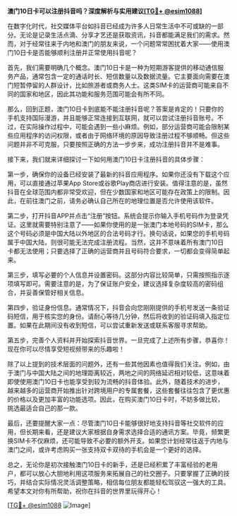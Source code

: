 **澳门10日卡可以注册抖音吗？深度解析与实用建议[[TG💪+ @esim1088](https://t.me/s/esim1088)]**

在数字化时代，社交媒体平台如抖音已经成为许多人日常生活中不可或缺的一部分。无论是记录生活点滴、分享才艺还是获取资讯，抖音都能满足我们的需求。然而，对于经常往来于内地和澳门的朋友来说，一个问题常常困扰着大家——使用澳门10日卡是否能够顺利注册并正常使用抖音呢？

首先，我们需要明确几个概念。澳门10日卡是一种为短期游客提供的移动通信服务产品，通常包含一定的通话时长、短信数量以及数据流量。它主要面向需要在澳门短暂停留的人群设计，比如旅游者或商务人士。这类SIM卡的运营商可能来自不同的国家和地区，因此其功能和服务范围可能会有所不同。

那么，回到正题，澳门10日卡到底能不能注册抖音呢？答案是肯定的！只要你的手机支持国际漫游，并且能够正常连接到互联网，就可以尝试注册抖音账号。不过，在实际操作过程中，可能会遇到一些小麻烦。例如，部分运营商可能会限制某些应用程序的访问权限，或者由于网络环境的原因导致注册过程不够顺畅。但这些问题并非不可克服，只要按照正确的方法一步步来，成功注册抖音并不是难事。

接下来，我们就来详细探讨一下如何用澳门10日卡注册抖音的具体步骤：

第一步，确保你的设备已经安装了最新的抖音应用程序。如果你还没有下载这个应用，可以直接通过苹果App Store或谷歌Play商店进行安装。值得注意的是，虽然抖音在全球范围内都非常受欢迎，但在少数国家和地区可能存在政策上的限制。因此，在前往澳门之前，请务必确认自己所在的地理位置是否允许使用该软件。

第二步，打开抖音APP并点击“注册”按钮。系统会提示你输入手机号码作为登录凭证。这里就需要特别注意了——如果你使用的是一张澳门本地号码的SIM卡，那么这个号码必须是中国大陆以外地区的合法号码才行。换句话说，如果您的手机号码属于中国大陆，则很可能无法完成注册流程。当然，这并不意味着所有澳门10日卡都无法使用；只要选择了正确的运营商并且号码符合要求，一切都会变得简单起来。

第三步，填写必要的个人信息并设置密码。这部分内容比较简单，只需按照指示逐项填写即可。需要注意的是，为了保证账户安全，建议选择复杂度较高的密码组合，并妥善保管好相关信息。

第四步，验证身份信息。通常情况下，抖音会向您刚刚提供的手机号发送一条验证码短信，用于核实您的身份。请耐心等待几分钟，然后将收到的验证码填入指定位置。如果在此期间没有收到短信，可以尝试重新发送或联系客服寻求帮助。

第五步，完善个人资料并开始探索抖音世界。一旦完成了上述所有步骤，恭喜你！现在你可以尽情享受短视频带来的乐趣啦！

除了以上提到的技术层面的问题外，还有一些其他因素也值得我们关注。例如，由于澳门与中国大陆之间的地理距离较近，两地之间的网络延迟相对较低，这意味着即使使用澳门10日卡也能享受到较为流畅的抖音体验。此外，随着技术的进步，越来越多的运营商开始推出针对跨境用户的专属套餐，这些套餐往往包含了更优惠的价格以及更加丰富的功能选项。因此，在购买澳门10日卡时，不妨多做比较，挑选最适合自己的那一款。

最后，还要提醒大家一点：尽管澳门10日卡能够很好地支持抖音等社交软件的应用，但长期来看，还是建议大家根据自身需求选择合适的通讯方案。毕竟，频繁更换SIM卡不仅麻烦，还可能导致不必要的额外开支。如果您计划经常往返于内地与澳门之间，或许考虑购买一张支持双卡双待的手机会是一个更好的选择。

总之，无论你是初次接触澳门10日卡的新手，还是已经积累了丰富经验的老用户，都可以放心大胆地利用这项服务来拓展自己的社交圈子。只要掌握了正确的技巧，并结合实际情况灵活调整策略，相信每位朋友都能轻松驾驭这一强大的工具。希望本文对你有所帮助，祝你在抖音的世界里玩得开心！

[[TG💪+ @esim1088](https://t.me/s/esim1088) ![Image](https://i.postimg.cc/4NQfJmqS/Snipaste-2025-05-13-00-14-12.png)]